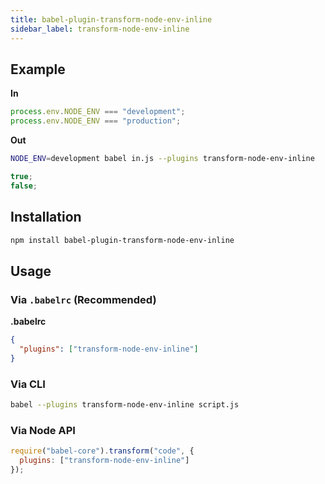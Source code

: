 ```yaml
---
title: babel-plugin-transform-node-env-inline
sidebar_label: transform-node-env-inline
---
```



## Example

**In**

```javascript
process.env.NODE_ENV === "development";
process.env.NODE_ENV === "production";
```

**Out**

```sh
NODE_ENV=development babel in.js --plugins transform-node-env-inline
```

```javascript
true;
false;
```

## Installation

```sh
npm install babel-plugin-transform-node-env-inline
```

## Usage

### Via `.babelrc` (Recommended)

**.babelrc**

```json
{
  "plugins": ["transform-node-env-inline"]
}
```

### Via CLI

```sh
babel --plugins transform-node-env-inline script.js
```

### Via Node API

```javascript
require("babel-core").transform("code", {
  plugins: ["transform-node-env-inline"]
});
```


